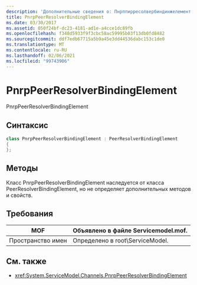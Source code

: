 ```yaml
---
description: 'Дополнительные сведения о: Пнрппирресолвербиндинжелемент'
title: PnrpPeerResolverBindingElement
ms.date: 03/30/2017
ms.assetid: 050f24bf-dc23-4181-ad1e-a4cce1dc89fb
ms.openlocfilehash: f348d5933f9f3cbc58ac59995b03f13db0fd8482
ms.sourcegitcommit: ddf7edb67715a5b9a45e3dd44536dabc153c1de0
ms.translationtype: MT
ms.contentlocale: ru-RU
ms.lasthandoff: 02/06/2021
ms.locfileid: "99743906"
---
```

# <a name="pnrppeerresolverbindingelement"></a>PnrpPeerResolverBindingElement

PnrpPeerResolverBindingElement

## <a name="syntax"></a>Синтаксис

```csharp
class PnrpPeerResolverBindingElement : PeerResolverBindingElement
{
};
```

## <a name="methods"></a>Методы

Класс PnrpPeerResolverBindingElement наследуется от класса PeerResolverBindingElement, но не определяет дополнительных методов и свойств.

## <a name="requirements"></a>Требования

|MOF|Объявлено в файле Servicemodel.mof.|
|---------|-----------------------------------|
|Пространство имен|Определено в root\ServiceModel.|

## <a name="see-also"></a>См. также

- <xref:System.ServiceModel.Channels.PnrpPeerResolverBindingElement>
